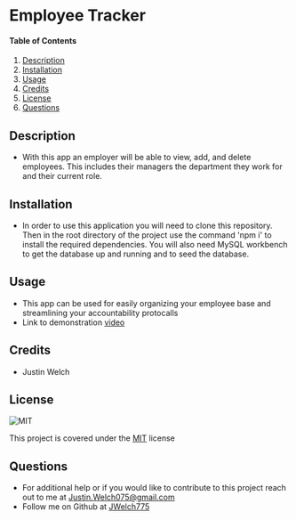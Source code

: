 # Employee Tracker
  
#### Table of Contents
1. [Description](#description)
2. [Installation](#installation)
3. [Usage](#usage)
4. [Credits](#credits)
5. [License](#license)
6. [Questions](#questions)
## Description
* With this app an employer will be able to view, add, and delete employees. This includes their managers the department they work for and their current role.
## Installation 
* In order to use this application you will need to clone this repository. Then in the root directory of the project use the command 'npm i' to install the required dependencies. You will also need MySQL workbench to get the database up and running and to seed the database.
## Usage 
* This app can be used for easily organizing your employee base and streamlining your accountability protocalls
* Link to demonstration [video](https://drive.google.com/file/d/1L25d6NeGCtE50zj-ynlNBFQaiXsr7hzL/view)
## Credits
* Justin Welch

## License
    
![MIT](https://img.shields.io/badge/license-MIT-blue.svg)

This project is covered under the [MIT](https://opensource.org/licenses/MIT) license
    

## Questions
* For additional help or if you would like to contribute to this project reach out to me at Justin.Welch075@gmail.com
* Follow me on Github at [JWelch775](http://github.com/JWelch775)

